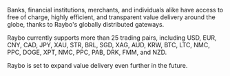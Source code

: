 Banks, financial institutions, merchants, and individuals alike have access to free of charge, highly efficient, and transparent value delivery around the globe, thanks to Raybo's globally distributed gateways. 

Raybo currently supports more than 25 trading pairs, including USD, EUR, CNY, CAD, JPY, XAU, STR, BRL, SGD, XAG, AUD, KRW, BTC, LTC, NMC, PPC, DOGE, XPT, NMC, PPC, PAB, DRK, FMM, and NZD. 

Raybo is set to expand value delivery even further in the future.

